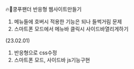 🔥🐼쿵푸팬더 반응형 웹사이트만들기

1. 메뉴들에 호버시 적용한 기능은 되나 들썩거림 문제
2. 스마트폰 모드에서 메뉴바 클릭시 사이드바열리게하기

(23.02.01)
1. 반응형으로 css수정
2. 스마트폰 모드, 사이드바 js기능구현
